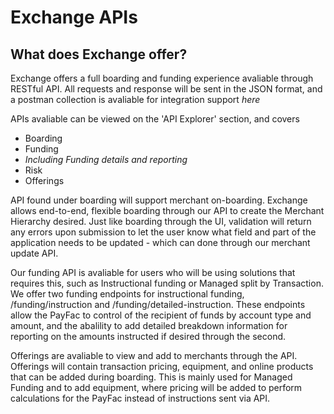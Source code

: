 # Exchange APIs

## What does Exchange offer? 

Exchange offers a full boarding and funding experience avaliable through RESTful API. All requests and response will be sent in the JSON format, and a postman collection is avaliable for integration support *here*

APIs avaliable can be viewed on the 'API Explorer' section, and covers
*  Boarding
*  Funding
 * *Including Funding details and reporting*
* Risk
*  Offerings

API found under boarding will support merchant on-boarding. Exchange allows end-to-end, flexible boarding through our API to create the Merchant Hierarchy desired.
Just like boarding through the UI, validation will return any errors upon submission to let the user know what field and part of the application needs to be updated - which can done through our merchant update API.

Our funding API is avaliable for users who will be using solutions that requires this, such as Instructional funding or Managed split by Transaction.
We offer two funding endpoints for instructional funding, /funding/instruction and /funding/detailed-instruction. These endpoints allow the PayFac to control of the recipient of funds by account type and amount, and the abalility to add detailed breakdown information for reporting on the amounts instructed if desired through the second.

Offerings are avaliable to view and add to merchants through the API. Offerings will contain transaction pricing, equipment, and online products that can be added during boarding. This is mainly used for Managed Funding and to add equipment, where pricing will be added to perform calculations for the PayFac instead of instructions sent via API.

